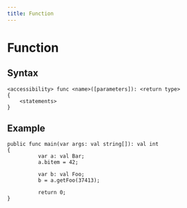 ```yaml
---
title: Function
---
```


# Function

## Syntax

```
<accessibility> func <name>([parameters]): <return type>
{
    <statements>
}
```

## Example

```
public func main(var args: val string[]): val int
{
          var a: val Bar;
          a.bitem = 42;

          var b: val Foo;
          b = a.getFoo(37413);

          return 0;
}
```
